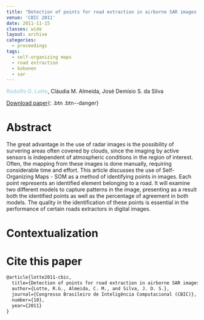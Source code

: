 ```yaml
---
title: "Detection of points for road extraction in airborne SAR images: an approach based in Self-Organizing Maps"
venue: 'CBIC 2011'
date: 2011-11-15
classes: wide
layout: archive
categories:
  - proceedings
tags:
  - self-organizing maps
  - road extraction
  - kohonen
  - sar  
---
```

<span style="color:lightblue">**Rodolfo G. Lotte**</span>, Cláudia M. Almeida, José Demísio S. da Silva

[<i class='fas fa-file-download'></i> Download paper]({{site.baseurl}}/assets/files/publications/cbic-fortaleza.pdf){: .btn .btn--danger}

Abstract
=======
<h-abstract>The great advantage in the use of radar images is the possibility of survering areas often covered by clouds, since the imaging by active sensors is independent of atmospheric conditions in the region of interest. Often, the mapping from these images is done manually, requiring considerable time and effort. This article discusses the use of Self-Organizing Maps - SOM as a method of identifying points in images. Each point represents an identified element belonging to a road. It will examine two different models to capture patterns in the image, presenting as a result both the identified points as well as the percentage of agreement in both models. The quality in the identification of these points is essential in the performance of certain roads extractors in digital images.</h-abstract>

Contextualization
=======


Cite this paper
======
```latex
@article{lotte2011-cbic,
  title={Detection of points for road extraction in airborne SAR images: an approach based in Self-Organizing Maps},
  author={Lotte, R.G., Almeida, C. M., and Silva, J. D. S.},
  journal={Congresso Brasileiro de Inteligência Computacional (CBIC)},
  number={10},  
  year={2011}
}

```